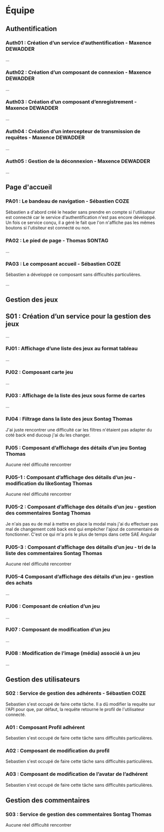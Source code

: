 # Équipe

## Authentification

### Auth01 : Création d’un service d’authentification - Maxence DEWADDER

...

### Auth02 : Création d’un composant de connexion - Maxence DEWADDER

...

### Auth03 : Création d’un composant d’enregistrement - Maxence DEWADDER

...

### Auth04 : Création d’un intercepteur de transmission de requêtes - Maxence DEWADDER

...

### Auth05 : Gestion de la déconnexion - Maxence DEWADDER

...

## Page d'accueil

### PA01 : Le bandeau de navigation - Sébastien COZE

Sébastien a d'abord créé le header sans prendre en compte si l'utilisateur est connecté car le service d'authentification n'est pas encore développé.
Un fois ce service conçu, il a géré le fait que l'on n'affiche pas les mêmes boutons si l'utisiteur est connecté ou non.

### PA02 : Le pied de page - Thomas SONTAG

...

### PA03 : Le composant accueil - Sébastien COZE

Sébastien a développé ce composant sans difficultés particulières.

...

## Gestion des jeux

## S01 : Création d’un service pour la gestion des jeux

...

### PJ01 : Affichage d’une liste des jeux au format tableau

...

### PJ02 : Composant carte jeu

...

### PJ03 : Affichage de la liste des jeux sous forme de cartes

...

### PJ04 : Filtrage dans la liste des jeux Sontag Thomas

J'ai juste rencontrer une difficulté car les filtres n'étaient pas adapter du coté back end ducoup j'ai du les changer.

### PJ05 : Composant d’affichage des détails d’un jeu Sontag Thomas

Aucune réel difficulté rencontrer

### PJ05-1 : Composant d’affichage des détails d’un jeu - modification du likeSontag Thomas

Aucune réel difficulté rencontrer

### PJ05-2 : Composant d’affichage des détails d’un jeu - gestion des commentaires Sontag Thomas

Je n'ais pas eu de mal à mettre en place la modal mais j'ai du effectuer pas mal de changement coté back end qui empêcher l'ajout de commentaire de fonctionner. C'est ce qui m'a pris le plus de temps dans cette SAE Angular

### PJ05-3 : Composant d’affichage des détails d’un jeu - tri de la liste des commentaires Sontag Thomas

Aucune réel difficulté rencontrer

### PJ05-4 Composant d’affichage des détails d’un jeu - gestion des achats

...

### PJ06 : Composant de création d’un jeu

...

### PJ07 : Composant de modification d’un jeu

...

### PJ08 : Modification de l’image (média) associé à un jeu

...

## Gestion des utilisateurs


### S02 : Service de gestion des adhérents - Sébastien COZE

Sebastien s'est occupé de faire cette tâche.
Il a dû modifier la requête sur l'API pour que, par défaut, la requête retourne le profil de l'utilisateur connecté.

### A01 : Composant Profil adhérent

Sebastien s'est occupé de faire cette tâche sans difficultés particulières.

### A02 : Composant de modification du profil

Sebastien s'est occupé de faire cette tâche sans difficultés particulières.

### A03 : Composant de modification de l’avatar de l’adhérent 

Sebastien s'est occupé de faire cette tâche sans difficultés particulières.

## Gestion des commentaires

### S03 : Service de gestion des commentaires Sontag Thomas

Aucune réel difficulté rencontrer
